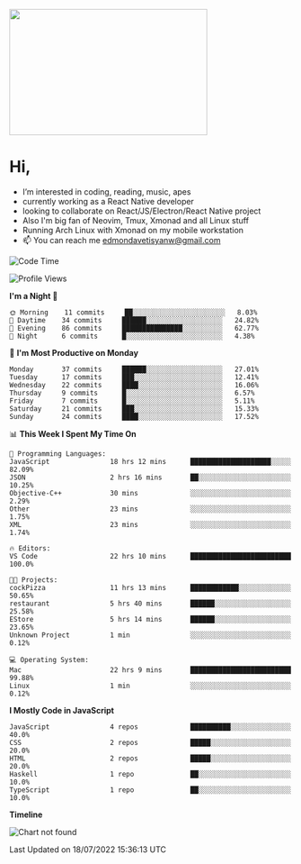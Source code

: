 <kbd><img src="https://c.tenor.com/76XxFDBUu48AAAAC/frustrated-mad.gif" width="352" height="224" /></kbd>
#  Hi,
-  I’m interested in coding, reading, music, apes
-  currently working as a React Native developer
-  looking to collaborate on React/JS/Electron/React Native project
-  Also I'm big fan of Neovim, Tmux, Xmonad and all Linux stuff
-  Running Arch Linux with Xmonad on my mobile workstation
- 📫 You can reach me edmondavetisyanw@gmail.com
<!---
edavetisyan/edavetisyan is a ✨ special ✨ repository because its `README.md` (this file) appears on your GitHub profile.
You can click the Preview link to take a look at your changes.
--->

<!--START_SECTION:waka-->
![Code Time](http://img.shields.io/badge/Code%20Time-540%20hrs%2052%20mins-blue)

![Profile Views](http://img.shields.io/badge/Profile%20Views-56-blue)

**I'm a Night 🦉** 

```text
🌞 Morning    11 commits     ██░░░░░░░░░░░░░░░░░░░░░░░   8.03% 
🌆 Daytime    34 commits     ██████░░░░░░░░░░░░░░░░░░░   24.82% 
🌃 Evening    86 commits     ███████████████░░░░░░░░░░   62.77% 
🌙 Night      6 commits      █░░░░░░░░░░░░░░░░░░░░░░░░   4.38%

```
📅 **I'm Most Productive on Monday** 

```text
Monday       37 commits     ██████░░░░░░░░░░░░░░░░░░░   27.01% 
Tuesday      17 commits     ███░░░░░░░░░░░░░░░░░░░░░░   12.41% 
Wednesday    22 commits     ████░░░░░░░░░░░░░░░░░░░░░   16.06% 
Thursday     9 commits      █░░░░░░░░░░░░░░░░░░░░░░░░   6.57% 
Friday       7 commits      █░░░░░░░░░░░░░░░░░░░░░░░░   5.11% 
Saturday     21 commits     ███░░░░░░░░░░░░░░░░░░░░░░   15.33% 
Sunday       24 commits     ████░░░░░░░░░░░░░░░░░░░░░   17.52%

```


📊 **This Week I Spent My Time On** 

```text
💬 Programming Languages: 
JavaScript               18 hrs 12 mins      ████████████████████░░░░░   82.09% 
JSON                     2 hrs 16 mins       ██░░░░░░░░░░░░░░░░░░░░░░░   10.25% 
Objective-C++            30 mins             ░░░░░░░░░░░░░░░░░░░░░░░░░   2.29% 
Other                    23 mins             ░░░░░░░░░░░░░░░░░░░░░░░░░   1.75% 
XML                      23 mins             ░░░░░░░░░░░░░░░░░░░░░░░░░   1.74%

🔥 Editors: 
VS Code                  22 hrs 10 mins      █████████████████████████   100.0%

🐱‍💻 Projects: 
cockPizza                11 hrs 13 mins      ████████████░░░░░░░░░░░░░   50.65% 
restaurant               5 hrs 40 mins       ██████░░░░░░░░░░░░░░░░░░░   25.58% 
EStore                   5 hrs 14 mins       ██████░░░░░░░░░░░░░░░░░░░   23.65% 
Unknown Project          1 min               ░░░░░░░░░░░░░░░░░░░░░░░░░   0.12%

💻 Operating System: 
Mac                      22 hrs 9 mins       █████████████████████████   99.88% 
Linux                    1 min               ░░░░░░░░░░░░░░░░░░░░░░░░░   0.12%

```

**I Mostly Code in JavaScript** 

```text
JavaScript               4 repos             ██████████░░░░░░░░░░░░░░░   40.0% 
CSS                      2 repos             █████░░░░░░░░░░░░░░░░░░░░   20.0% 
HTML                     2 repos             █████░░░░░░░░░░░░░░░░░░░░   20.0% 
Haskell                  1 repo              ██░░░░░░░░░░░░░░░░░░░░░░░   10.0% 
TypeScript               1 repo              ██░░░░░░░░░░░░░░░░░░░░░░░   10.0%

```


**Timeline**

![Chart not found](https://raw.githubusercontent.com/edavetisyan/edavetisyan/main/charts/bar_graph.png) 


 Last Updated on 18/07/2022 15:36:13 UTC
<!--END_SECTION:waka-->
